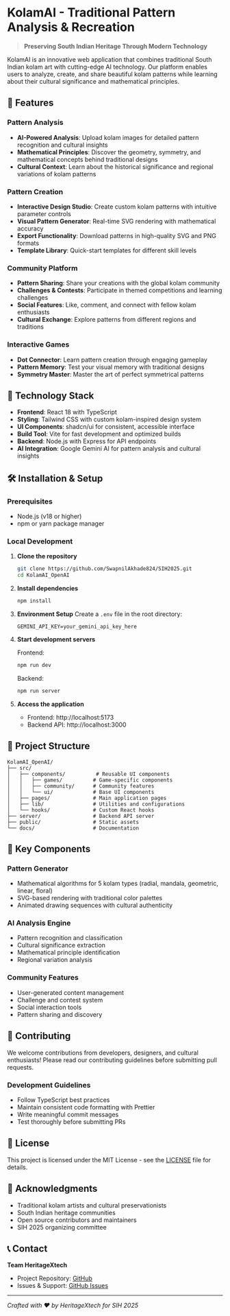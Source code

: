 # KolamAI - Traditional Pattern Analysis & Recreation

> **Preserving South Indian Heritage Through Modern Technology**

KolamAI is an innovative web application that combines traditional South Indian kolam art with cutting-edge AI technology. Our platform enables users to analyze, create, and share beautiful kolam patterns while learning about their cultural significance and mathematical principles.

## 🎨 Features

### Pattern Analysis
- **AI-Powered Analysis**: Upload kolam images for detailed pattern recognition and cultural insights
- **Mathematical Principles**: Discover the geometry, symmetry, and mathematical concepts behind traditional designs
- **Cultural Context**: Learn about the historical significance and regional variations of kolam patterns

### Pattern Creation
- **Interactive Design Studio**: Create custom kolam patterns with intuitive parameter controls
- **Visual Pattern Generator**: Real-time SVG rendering with mathematical accuracy
- **Export Functionality**: Download patterns in high-quality SVG and PNG formats
- **Template Library**: Quick-start templates for different skill levels

### Community Platform
- **Pattern Sharing**: Share your creations with the global kolam community
- **Challenges & Contests**: Participate in themed competitions and learning challenges
- **Social Features**: Like, comment, and connect with fellow kolam enthusiasts
- **Cultural Exchange**: Explore patterns from different regions and traditions

### Interactive Games
- **Dot Connector**: Learn pattern creation through engaging gameplay
- **Pattern Memory**: Test your visual memory with traditional designs
- **Symmetry Master**: Master the art of perfect symmetrical patterns

## 🚀 Technology Stack

- **Frontend**: React 18 with TypeScript
- **Styling**: Tailwind CSS with custom kolam-inspired design system
- **UI Components**: shadcn/ui for consistent, accessible interface
- **Build Tool**: Vite for fast development and optimized builds
- **Backend**: Node.js with Express for API endpoints
- **AI Integration**: Google Gemini AI for pattern analysis and cultural insights

## 🛠️ Installation & Setup

### Prerequisites
- Node.js (v18 or higher)
- npm or yarn package manager

### Local Development

1. **Clone the repository**
   ```bash
   git clone https://github.com/SwapnilAkhade824/SIH2025.git
   cd KolamAI_OpenAI
   ```

2. **Install dependencies**
   ```bash
   npm install
   ```

3. **Environment Setup**
   Create a `.env` file in the root directory:
   ```env
   GEMINI_API_KEY=your_gemini_api_key_here
   ```

4. **Start development servers**
   
   Frontend:
   ```bash
   npm run dev
   ```
   
   Backend:
   ```bash
   npm run server
   ```

5. **Access the application**
   - Frontend: http://localhost:5173
   - Backend API: http://localhost:3000

## 📁 Project Structure

```
KolamAI_OpenAI/
├── src/
│   ├── components/          # Reusable UI components
│   │   ├── games/          # Game-specific components
│   │   ├── community/      # Community features
│   │   └── ui/             # Base UI components
│   ├── pages/              # Main application pages
│   ├── lib/                # Utilities and configurations
│   └── hooks/              # Custom React hooks
├── server/                 # Backend API server
├── public/                 # Static assets
└── docs/                   # Documentation
```

## 🎯 Key Components

### Pattern Generator
- Mathematical algorithms for 5 kolam types (radial, mandala, geometric, linear, floral)
- SVG-based rendering with traditional color palettes
- Animated drawing sequences with cultural authenticity

### AI Analysis Engine
- Pattern recognition and classification
- Cultural significance extraction
- Mathematical principle identification
- Regional variation analysis

### Community Features
- User-generated content management
- Challenge and contest system
- Social interaction tools
- Pattern sharing and discovery

## 🌟 Contributing

We welcome contributions from developers, designers, and cultural enthusiasts! Please read our contributing guidelines before submitting pull requests.

### Development Guidelines
- Follow TypeScript best practices
- Maintain consistent code formatting with Prettier
- Write meaningful commit messages
- Test thoroughly before submitting PRs

## 📄 License

This project is licensed under the MIT License - see the [LICENSE](LICENSE) file for details.

## 🙏 Acknowledgments

- Traditional kolam artists and cultural preservationists
- South Indian heritage communities
- Open source contributors and maintainers
- SIH 2025 organizing committee

## 📞 Contact

**Team HeritageXtech**
- Project Repository: [GitHub](https://github.com/SwapnilAkhade824/SIH2025)
- Issues & Support: [GitHub Issues](https://github.com/SwapnilAkhade824/SIH2025/issues)

---

*Crafted with ♥ by HeritageXtech for SIH 2025*
